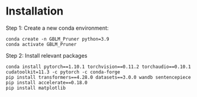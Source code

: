 # Installation  
Step 1: Create a new conda environment:
```
conda create -n GBLM_Pruner python=3.9
conda activate GBLM_Pruner
```
Step 2: Install relevant packages
```
conda install pytorch==1.10.1 torchvision==0.11.2 torchaudio==0.10.1 cudatoolkit=11.3 -c pytorch -c conda-forge
pip install transformers==4.28.0 datasets==3.0.0 wandb sentencepiece
pip install accelerate==0.18.0
pip install matplotlib
```
